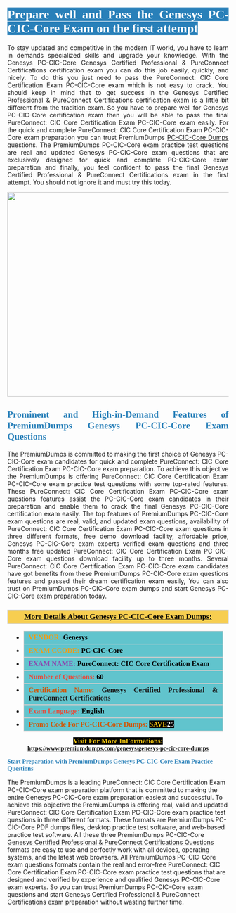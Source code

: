 <h1 style="text-align: justify;"><span style="color:#ffffff;"><span style="font-family:Georgia,serif;"><strong><span style="background-color:#2980b9;">Prepare well and Pass the Genesys PC-CIC-Core Exam on the first attempt</span></strong></span></span></h1>

<p style="text-align: justify;">To stay updated and competitive in the modern IT world, you have to learn in demands specialized skills and upgrade your knowledge. With the Genesys PC-CIC-Core Genesys Certified Professional & PureConnect Certifications certification exam you can do this job easily, quickly, and nicely. To do this you just need to pass the PureConnect: CIC Core Certification Exam PC-CIC-Core exam which is not easy to crack. You should keep in mind that to get success in the Genesys Certified Professional & PureConnect Certifications certification exam is a little bit different from the tradition exam. So you have to prepare well for Genesys PC-CIC-Core certification exam then you will be able to pass the final PureConnect: CIC Core Certification Exam PC-CIC-Core exam easily. For the quick and complete PureConnect: CIC Core Certification Exam PC-CIC-Core exam preparation you can trust PremiumDumps <a href="https://www.premiumdumps.com/genesys/genesys-pc-cic-core-dumps">PC-CIC-Core Dumps</a> questions. The PremiumDumps PC-CIC-Core exam practice test questions are real and updated Genesys PC-CIC-Core exam questions that are exclusively designed for quick and complete PC-CIC-Core exam preparation and finally, you feel confident to pass the final Genesys Certified Professional & PureConnect Certifications exam in the first attempt. You should not ignore it and must try this today.</p>

<p style="text-align: center;"><a href="https://www.premiumdumps.com/genesys/genesys-pc-cic-core-dumps"><img alt="" src="https://i.imgur.com/KJGzbJ2.jpeg" style="width: 700px; height: 465px;" /></a></p>

<h2 style="text-align: justify;"><span style="color:#2980b9;"><span style="font-family:Georgia,serif;"><strong>Prominent and High-in-Demand Features of PremiumDumps Genesys PC-CIC-Core Exam Questions</strong></span></span></h2>

<p style="text-align: justify;">The PremiumDumps is committed to making the first choice of Genesys PC-CIC-Core exam candidates for quick and complete PureConnect: CIC Core Certification Exam PC-CIC-Core exam preparation. To achieve this objective the PremiumDumps is offering PureConnect: CIC Core Certification Exam PC-CIC-Core exam practice test questions with some top-rated features. These PureConnect: CIC Core Certification Exam PC-CIC-Core exam questions features assist the PC-CIC-Core exam candidates in their preparation and enable them to crack the final Genesys PC-CIC-Core certification exam easily. The top features of PremiumDumps PC-CIC-Core exam questions are real, valid, and updated exam questions, availability of PureConnect: CIC Core Certification Exam PC-CIC-Core exam questions in three different formats, free demo download facility, affordable price, Genesys PC-CIC-Core exam experts verified exam questions and three months free updated PureConnect: CIC Core Certification Exam PC-CIC-Core exam questions download facility up to three months. Several PureConnect: CIC Core Certification Exam PC-CIC-Core exam candidates have got benefits from these PremiumDumps PC-CIC-Core exam questions features and passed their dream certification exam easily, You can also trust on PremiumDumps PC-CIC-Core exam dumps and start Genesys PC-CIC-Core exam preparation today.</p>

<h3 style="background: #f7ce50; border: 1px solid rgb(204, 204, 204); padding: 5px 10px; text-align: center;"><span style="font-family:Georgia,serif;"><u><u><span style="color:#000000;"><span style="font-size:11pt"><span style="line-height:normal"><b><span style="font-size:13.0pt"><span cambria="">More Details About Genesys PC-CIC-Core Exam Dumps:</span></span></b></span></span></span></u></u></span></h3>

<ul>
	<li style="margin:0cm 10pt">
	<div style="background:#61c4cd; border: 1px solid rgb(204, 204, 204); padding: 5px 10px; text-align: justify;"><span style="font-family:Georgia,serif;"><span style="font-size:11pt"><span style="line-height:normal"><b><span style="font-size:12.0pt"><span new="" roman="" times=""><span style="color:#f39c12;">VENDOR:</span> <span style="color:#000000;">Genesys</span></span></span></b></span></span></span></div>
	</li>
	<li style="margin:0cm 10pt">
	<div style="background: #61c4cd; border: 1px solid rgb(204, 204, 204); padding: 5px 10px; text-align: justify;"><span style="font-family:Georgia,serif;"><span style="font-size:11pt"><span style="line-height:normal"><b><span style="font-size:12.0pt"><span new="" roman="" times=""><span style="color:#f39c12;">EXAM CCODE:</span> <span style="color:#000000;">PC-CIC-Core</span></span></span></b></span></span></span></div>
	</li>
	<li style="margin:0cm 10pt">
	<div style="background: #61c4cd; border: 1px solid rgb(204, 204, 204); padding: 5px 10px; text-align: justify;"><span style="font-family:Georgia,serif;"><span style="font-size:11pt"><span style="line-height:normal"><b><span style="font-size:12.0pt"><span new="" roman="" times=""><span style="color:#8e44ad;">EXAM NAME:</span> <span style="color:#000000;">PureConnect: CIC Core Certification Exam</span></span></span></b></span></span></span></div>
	</li>
	<li style="margin:0cm 10pt">
	<div style="background: #61c4cd; border: 1px solid rgb(204, 204, 204); padding: 5px 10px;"><span style="font-family:Georgia,serif;"><span style="font-size:11pt"><span style="line-height:normal"><b><span style="font-size:12.0pt"><span new="" roman="" times=""><span style="color:#e74c3c;">Number of Questions:</span><span style="color:#000000;"><span style="color:#f1c40f;"> </span>60</span></span></span></b></span></span></span></div>
	</li>
	<li style="margin:0cm 10pt">
	<div style="background: #61c4cd; border: 1px solid rgb(204, 204, 204); padding: 5px 10px; text-align: justify;"><span style="font-family:Georgia,serif;"><span style="font-size:11pt"><span style="line-height:normal"><b><span style="font-size:12.0pt"><span new="" roman="" times=""><span style="color:#d35400;">Certification Name:</span> Genesys Certified Professional & PureConnect Certifications</span></span></b></span></span></span></div>
	</li>
	<li style="margin:0cm 10pt">
	<div style="background: #61c4cd; border: 1px solid rgb(204, 204, 204); padding: 5px 10px; text-align: justify;"><span style="font-family:Georgia,serif;"><span style="font-size:11pt"><span style="line-height:normal"><b><span style="font-size:12.0pt"><span new="" roman="" times=""><span style="color:#e74c3c;">Exam Language:</span> <span style="color:#000000;">English</span></span></span></b></span></span></span></div>
	</li>
	<li style="margin:0cm 10pt">
	<div style="background: #61c4cd; border: 1px solid rgb(204, 204, 204); padding: 5px 10px;"><span style="font-family:Georgia,serif;"><span style="font-size:11pt"><span style="line-height:normal"><b><span style="font-size:12.0pt"><span new="" roman="" times=""><span style="color:#d35400;">Promo Code For PC-CIC-Core Dumps:</span><span style="color:#f1c40f;"> <span style="background-color:#000000;">SAVE</span></span><span style="color:#ffffff;"><span style="background-color:#000000;">25</span></span></span></span></b></span></span></span></div>
	</li>
</ul>

<p style="text-align: center;"><span style="font-family:Georgia,serif;"><strong><span style="font-size:16px;"><span style="color:#f1c40f;"><span style="background-color:#000000;">Visit For More InFormations:</span></span></span> <a href="https://www.premiumdumps.com/genesys/genesys-pc-cic-core-dumps">https://www.premiumdumps.com/genesys/genesys-pc-cic-core-dumps</a></strong></span></p>

<p><span style="color:#2980b9;"><span style="font-family:Georgia,serif;"><strong><strong><strong>Start Preparation with PremiumDumps Genesys PC-CIC-Core Exam Practice Questions</strong></strong></strong></span></span></p>

<p>The PremiumDumps is a leading PureConnect: CIC Core Certification Exam PC-CIC-Core exam preparation platform that is committed to making the entire Genesys PC-CIC-Core exam preparation easiest and successful. To achieve this objective the PremiumDumps is offering real, valid and updated PureConnect: CIC Core Certification Exam PC-CIC-Core exam practice test questions in three different formats. These formats are PremiumDumps PC-CIC-Core PDF dumps files, desktop practice test software, and web-based practice test software. All these three PremiumDumps PC-CIC-Core <a href="https://www.premiumdumps.com/genesys/genesys-certified-professional-dumps">Genesys Certified Professional & PureConnect Certifications Questions</a> formats are easy to use and perfectly work with all devices, operating systems, and the latest web browsers. All PremiumDumps PC-CIC-Core exam questions formats contain the real and error-free PureConnect: CIC Core Certification Exam PC-CIC-Core exam practice test questions that are designed and verified by experience and qualified Genesys PC-CIC-Core exam experts. So you can trust PremiumDumps PC-CIC-Core exam questions and start Genesys Certified Professional & PureConnect Certifications exam preparation without wasting further time.</p>
